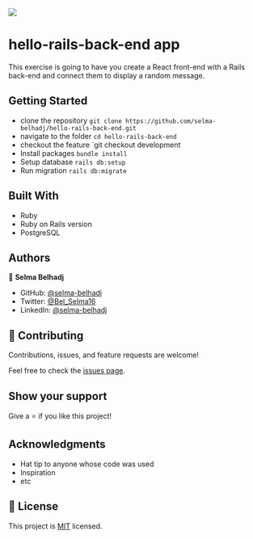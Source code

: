 ![](https://img.shields.io/badge/Microverse-blueviolet)

# hello-rails-back-end app
This exercise is going to have you create a React front-end with a Rails back-end and connect them to display a random message.

## Getting Started
- clone the repository
`git clone https://github.com/selma-belhadj/hello-rails-back-end.git`
- navigate to the folder
`cd hello-rails-back-end`
- checkout the feature
`git checkout development
- Install packages
`bundle install`
- Setup database
`rails db:setup`
- Run migration
`rails db:migrate`

## Built With

- Ruby
- Ruby on Rails version
- PostgreSQL


## Authors

👤 **Selma Belhadj**

- GitHub: [@selma-belhadj](https://github.com/selma-belhadj)
- Twitter: [@Bel_Selma16](https://twitter.com/Bel_Selma16)
- LinkedIn: [@selma-belhadj](https://www.linkedin.com/in/selma-belhadj/)


## 🤝 Contributing

Contributions, issues, and feature requests are welcome!

Feel free to check the [issues page](https://github.com/selma-belhadj/hello-react-rails/issues).

## Show your support

Give a ⭐️ if you like this project!

## Acknowledgments

- Hat tip to anyone whose code was used
- Inspiration
- etc

## 📝 License

This project is [MIT](./MIT.md) licensed.
